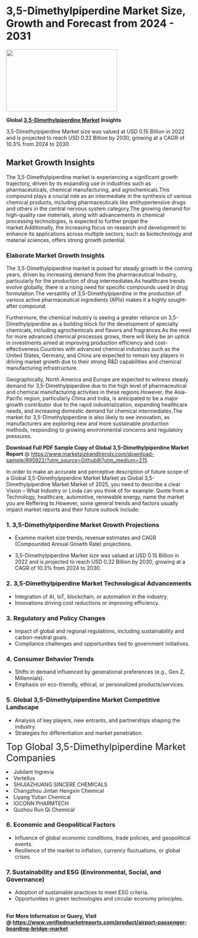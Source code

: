 <H1>3,5-Dimethylpiperdine Market Size, Growth and Forecast from 2024 - 2031</H1><img class="aligncenter size-medium wp-image-584254" src="https://thirdeyenews.in/wp-content/uploads/2024/09/Global-Market-Research-300x168.jpeg" alt="" width="300" height="168" /><p><strong>Global&nbsp;<a href="https://www.marketsizeandtrends.com/download-sample/895922/?utm_source=Github8j?utm_medium=215">3,5-Dimethylpiperdine Market</a> Insights</strong></p><p>3,5-Dimethylpiperdine Market size was valued at USD 0.15 Billion in 2022 and is projected to reach USD 0.32 Billion by 2030, growing at a CAGR of 10.3% from 2024 to 2030.</p><p><!DOCTYPE html> <html lang="en"> <head> <meta charset="UTF-8"> <meta name="viewport" content="width=device-width, initial-scale=1.0"> <title>3,5-Dimethylpiperdine Market Growth Insights</title> </head> <body> <h2>Market Growth Insights</h2> <p> The 3,5-Dimethylpiperdine market is experiencing a significant growth trajectory, driven by its expanding use in industries such as pharmaceuticals, chemical manufacturing, and agrochemicals.This compound plays a crucial role as an intermediate in the synthesis of various chemical products, including pharmaceuticals like antihypertensive drugs and others in the central nervous system category.The growing demand for high-quality raw materials, along with advancements in chemical processing technologies, is expected to further propel the market.Additionally, the increasing focus on research and development to enhance its applications across multiple sectors, such as biotechnology and material sciences, offers strong growth potential.</p> <h3>Elaborate Market Growth Insights</h3> <p> The 3,5-Dimethylpiperdine market is poised for steady growth in the coming years, driven by increasing demand from the pharmaceutical industry, particularly for the production of drug intermediates.As healthcare trends evolve globally, there is a rising need for specific compounds used in drug formulation.The versatility of 3,5-Dimethylpiperdine in the production of various active pharmaceutical ingredients (APIs) makes it a highly sought-after compound.</p> <p> Furthermore, the chemical industry is seeing a greater reliance on 3,5-Dimethylpiperdine as a building block for the development of specialty chemicals, including agrochemicals and flavors and fragrances.As the need for more advanced chemical processes grows, there will likely be an uptick in investments aimed at improving production efficiency and cost-effectiveness.Countries with advanced chemical industries such as the United States, Germany, and China are expected to remain key players in driving market growth due to their strong R&D capabilities and chemical manufacturing infrastructure.</p> <p> Geographically, North America and Europe are expected to witness steady demand for 3,5-Dimethylpiperdine due to the high level of pharmaceutical and chemical manufacturing activities in these regions.However, the Asia-Pacific region, particularly China and India, is anticipated to be a major growth contributor due to the rapid industrialization, expanding healthcare needs, and increasing domestic demand for chemical intermediates.The market for 3,5-Dimethylpiperdine is also likely to see innovation, as manufacturers are exploring new and more sustainable production methods, responding to growing environmental concerns and regulatory pressures.</p> <p><span class=""><strong>Download Full PDF Sample Copy of Global 3,5-Dimethylpiperdine Market Report</strong> @ <a href="https://www.marketsizeandtrends.com/download-sample/895922/?utm_source=Github8j?utm_medium=215" target="_blank">https://www.marketsizeandtrends.com/download-sample/895922/?utm_source=Github8j?utm_medium=215</a></span></p><p>In order to make an accurate and perceptive description of future scope of a Global&nbsp;3,5-Dimethylpiperdine Market Market as Global&nbsp;3,5-Dimethylpiperdine Market Market of 2025, you need to describe a clear Vision &ndash; What Industry or Linda can you think of for example: Quote from a Technology, healthcare, automotive, renewable energy, name the market you are Reffering to.However, some general trends and factors usually impact market reports and their future outlook include:</p><h3>1.&nbsp;<strong>3,5-Dimethylpiperdine Market Growth Projections</strong></h3><ul><li>Examine market size trends, revenue estimates and CAGR (Compounded Annual Growth Rate) projections.</li><li><p>3,5-Dimethylpiperdine Market size was valued at USD 0.15 Billion in 2022 and is projected to reach USD 0.32 Billion by 2030, growing at a CAGR of 10.3% from 2024 to 2030.</p></li></ul><h3>2.&nbsp;<strong>3,5-Dimethylpiperdine Market Technological Advancements</strong></h3><ul><li>Integration of AI, IoT, blockchain, or automation in the industry.</li><li>Innovations driving cost reductions or improving efficiency.</li></ul><h3>3.&nbsp;<strong>Regulatory and Policy Changes</strong></h3><ul><li>Impact of global and regional regulations, including sustainability and carbon-neutral goals.</li><li>Compliance challenges and opportunities tied to government initiatives.</li></ul><h3>4.&nbsp;<strong>Consumer Behavior Trends</strong></h3><ul><li>Shifts in demand influenced by generational preferences (e.g., Gen Z, Millennials).</li><li>Emphasis on eco-friendly, ethical, or personalized products/services.</li></ul><h3>5.&nbsp;<strong>Global 3,5-Dimethylpiperdine Market Competitive Landscape</strong></h3><ul><li>Analysis of key players, new entrants, and partnerships shaping the industry.</li><li>Strategies for differentiation and market penetration.</li></ul><p data-pm-slice="1 1 []"><span style="color: inherit; font-family: inherit; font-size: 25px;">Top Global 3,5-Dimethylpiperdine Market Companies</span></p><div class="" data-test-id=""><p><li>Jubilant Ingrevia</li><li> Vertellus</li><li> SHIJIAZHUANG SINCERE CHEMICALS</li><li> Changzhou Jintan Hengxin Chemical</li><li> Liyang Yutian Chemical</li><li> IOCONN PHARMTECH</li><li> Quzhou Run Qi Chemical</li></p></div><h3>6.&nbsp;<strong>Economic and Geopolitical Factors</strong></h3><ul><li>Influence of global economic conditions, trade policies, and geopolitical events.</li><li>Resilience of the market to inflation, currency fluctuations, or global crises.</li></ul><h3>7.&nbsp;<strong>Sustainability and ESG (Environmental, Social, and Governance)</strong></h3><ul><li>Adoption of sustainable practices to meet ESG criteria.</li><li>Opportunities in green technologies and circular economy principles.</li></ul><h2><strong style="font-size: 14px;">For More Information or Query, Visit @&nbsp;</strong><a style="background-color: #ffffff; font-size: 14px;" href="https://www.marketsizeandtrends.com/report/35-dimethylpiperdine-market/" target="_blank">https://www.verifiedmarketreports.com/product/airport-passenger-boarding-bridge-market</a></h2>